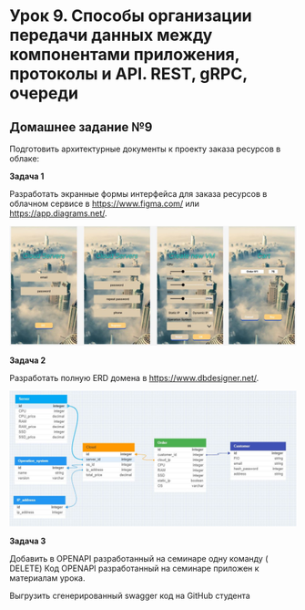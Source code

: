# Урок 9. Способы организации передачи данных между компонентами приложения, протоколы и API. REST, gRPC, очереди

## Домашнее задание №9

Подготовить архитектурные документы к проекту заказа ресурсов в облаке:

**Задача 1**

Разработать экранные формы интерфейса для заказа ресурсов в облачном сервисе в https://www.figma.com/ или https://app.diagrams.net/.

![UI_UX_cloud_serv](UI_UX_cloud_serv.JPG)

**Задача 2**

Разработать полную ERD домена в https://www.dbdesigner.net/.

![ERD_cloud_serv](ERD_cloud_serv.JPG)

**Задача 3**

Добавить в OPENAPI разработанный на семинаре одну команду ( DELETE) Код OPENAPI разработанный на семинаре приложен к материалам урока.

Выгрузить сгенерированный swagger код на GitHub студента
